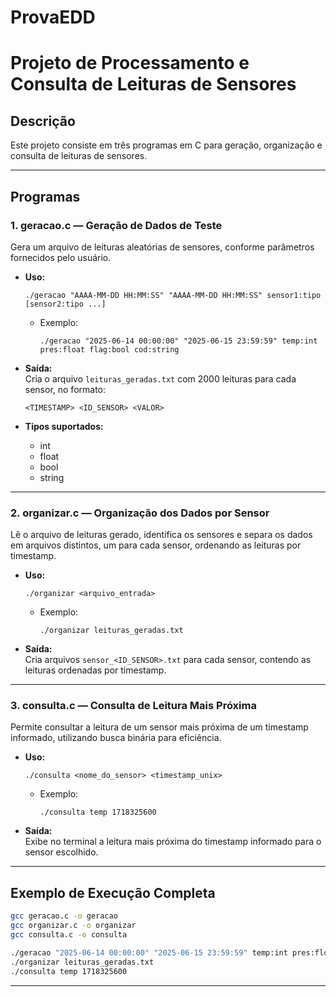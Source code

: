 # ProvaEDD
# Projeto de Processamento e Consulta de Leituras de Sensores

## Descrição

Este projeto consiste em três programas em C para geração, organização e consulta de leituras de sensores.

---

## Programas

### 1. **geracao.c** — Geração de Dados de Teste

Gera um arquivo de leituras aleatórias de sensores, conforme parâmetros fornecidos pelo usuário.

- **Uso:**
  ```
  ./geracao "AAAA-MM-DD HH:MM:SS" "AAAA-MM-DD HH:MM:SS" sensor1:tipo [sensor2:tipo ...]
  ```
  - Exemplo:
    ```
    ./geracao "2025-06-14 00:00:00" "2025-06-15 23:59:59" temp:int pres:float flag:bool cod:string
    ```
- **Saída:**  
  Cria o arquivo `leituras_geradas.txt` com 2000 leituras para cada sensor, no formato:
  ```
  <TIMESTAMP> <ID_SENSOR> <VALOR>
  ```

- **Tipos suportados:**  
  - int
  - float
  - bool
  - string

---

### 2. **organizar.c** — Organização dos Dados por Sensor

Lê o arquivo de leituras gerado, identifica os sensores e separa os dados em arquivos distintos, um para cada sensor, ordenando as leituras por timestamp.

- **Uso:**
  ```
  ./organizar <arquivo_entrada>
  ```
  - Exemplo:
    ```
    ./organizar leituras_geradas.txt
    ```
- **Saída:**  
  Cria arquivos `sensor_<ID_SENSOR>.txt` para cada sensor, contendo as leituras ordenadas por timestamp.

---

### 3. **consulta.c** — Consulta de Leitura Mais Próxima

Permite consultar a leitura de um sensor mais próxima de um timestamp informado, utilizando busca binária para eficiência.

- **Uso:**
  ```
  ./consulta <nome_do_sensor> <timestamp_unix>
  ```
  - Exemplo:
    ```
    ./consulta temp 1718325600
    ```
- **Saída:**  
  Exibe no terminal a leitura mais próxima do timestamp informado para o sensor escolhido.

---



## Exemplo de Execução Completa

```sh
gcc geracao.c -o geracao
gcc organizar.c -o organizar
gcc consulta.c -o consulta

./geracao "2025-06-14 00:00:00" "2025-06-15 23:59:59" temp:int pres:float flag:bool cod:string
./organizar leituras_geradas.txt
./consulta temp 1718325600
```

---

